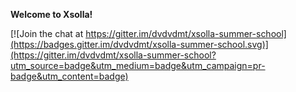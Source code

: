 **Welcome to Xsolla!**

[![Join the chat at https://gitter.im/dvdvdmt/xsolla-summer-school](https://badges.gitter.im/dvdvdmt/xsolla-summer-school.svg)](https://gitter.im/dvdvdmt/xsolla-summer-school?utm_source=badge&utm_medium=badge&utm_campaign=pr-badge&utm_content=badge)